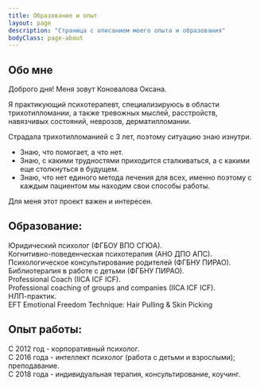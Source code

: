 ```yaml
---
title: Образование и опыт
layout: page
description: "Страница с описанием моего опыта и образования"
bodyClass: page-about
---
```


## Обо мне
Доброго дня! Меня зовут Коновалова Оксана.  

Я практикующий психотерапевт, специализируюсь в области трихотилломании, а также тревожных мыслей, расстройств, навязчивых состояний, неврозов, дерматилломании.
  
Страдала трихотилломанией с 3 лет, поэтому ситуацию знаю изнутри.
- Знаю, что помогает, а что нет.  
- Знаю, с какими трудностями приходится сталкиваться, а с какими еще столкнуться в будущем.  
- Знаю, что нет единого метода лечения для всех, именно поэтому с каждым пациентом мы находим свои способы работы.  

Для меня этот проект важен и интересен.    
 
## Образование:   
Юридический психолог (ФГБОУ ВПО СГЮА).  
Когнитивно-поведенческая психотерапия (АНО ДПО АПС).  
Психологическое консультирование родителей (ФГБНУ ПИРАО).  
Библиотерапия в работе с детьми (ФГБНУ ПИРАО).  
Professional Coach (IICA ICF ICF).  
Professional coaching of groups and companies (IICA ICF ICF).  
НЛП-практик.  
EFT Emotional Freedom Technique: Hair Pulling & Skin Picking
## Опыт работы:   
С 2012 год - корпоративный психолог.  
С 2016 года - интеллект психолог (работа с детьми и взрослыми); преподавание.  
С 2018 года - индивидуальная терапия, консультирование, коучинг.   

